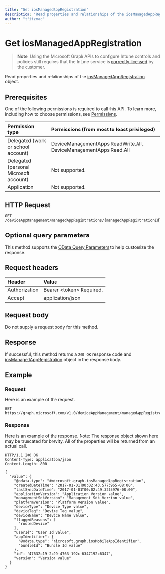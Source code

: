 ```yaml
---
title: "Get iosManagedAppRegistration"
description: "Read properties and relationships of the iosManagedAppRegistration object."
author: "tfitzmac"
---
```


# Get iosManagedAppRegistration

> **Note:** Using the Microsoft Graph APIs to configure Intune controls and policies still requires that the Intune service is [correctly licensed](https://go.microsoft.com/fwlink/?linkid=839381) by the customer.

Read properties and relationships of the [iosManagedAppRegistration](../resources/intune-mam-iosmanagedappregistration.md) object.
## Prerequisites
One of the following permissions is required to call this API. To learn more, including how to choose permissions, see [Permissions](/graph/permissions-reference).

|Permission type|Permissions (from most to least privileged)|
|:---|:---|
|Delegated (work or school account)|DeviceManagementApps.ReadWrite.All, DeviceManagementApps.Read.All|
|Delegated (personal Microsoft account)|Not supported.|
|Application|Not supported.|

## HTTP Request
<!-- {
  "blockType": "ignored"
}
-->
``` http
GET /deviceAppManagement/managedAppRegistrations/{managedAppRegistrationId}
```

## Optional query parameters
This method supports the [OData Query Parameters](https://developer.microsoft.com/graph/docs/concepts/query_parameters) to help customize the response.
## Request headers
|Header|Value|
|:---|:---|
|Authorization|Bearer &lt;token&gt; Required.|
|Accept|application/json|

## Request body
Do not supply a request body for this method.

## Response
If successful, this method returns a `200 OK` response code and [iosManagedAppRegistration](../resources/intune-mam-iosmanagedappregistration.md) object in the response body.

## Example
### Request
Here is an example of the request.
``` http
GET https://graph.microsoft.com/v1.0/deviceAppManagement/managedAppRegistrations/{managedAppRegistrationId}
```

### Response
Here is an example of the response. Note: The response object shown here may be truncated for brevity. All of the properties will be returned from an actual call.
``` http
HTTP/1.1 200 OK
Content-Type: application/json
Content-Length: 800

{
  "value": {
    "@odata.type": "#microsoft.graph.iosManagedAppRegistration",
    "createdDateTime": "2017-01-01T00:02:43.5775965-08:00",
    "lastSyncDateTime": "2017-01-01T00:02:49.3205976-08:00",
    "applicationVersion": "Application Version value",
    "managementSdkVersion": "Management Sdk Version value",
    "platformVersion": "Platform Version value",
    "deviceType": "Device Type value",
    "deviceTag": "Device Tag value",
    "deviceName": "Device Name value",
    "flaggedReasons": [
      "rootedDevice"
    ],
    "userId": "User Id value",
    "appIdentifier": {
      "@odata.type": "microsoft.graph.iosMobileAppIdentifier",
      "bundleId": "Bundle Id value"
    },
    "id": "47632c19-2c19-4763-192c-6347192c6347",
    "version": "Version value"
  }
}
```



